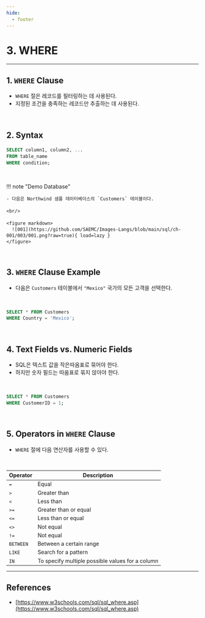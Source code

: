 ```yaml
---
hide:
  - footer
---
```


# 3. WHERE

---

## 1. `WHERE` Clause

- `WHERE` 절은 레코드를 필터링하는 데 사용된다.
- 지정된 조건을 충족하는 레코드만 추출하는 데 사용된다.

<br/>

## 2. Syntax

```sql
SELECT column1, column2, ...
FROM table_name
WHERE condition;
```

<br/>

!!! note "Demo Database"

    - 다음은 Northwind 샘플 데이터베이스의 `Customers` 테이블이다.

    <br/>

    <figure markdown>
      ![001](https://github.com/SAEMC/Images-Langs/blob/main/sql/ch-001/003/001.png?raw=true){ load=lazy }
    </figure>

<br/>

## 3. `WHERE` Clause Example

- 다음은 `Customers` 테이블에서 `"Mexico"` 국가의 모든 고객을 선택한다.

<br/>

```sql
SELECT * FROM Customers
WHERE Country = 'Mexico';
```

<br/>

## 4. Text Fields vs. Numeric Fields

- SQL은 텍스트 값을 작은따옴표로 묶어야 한다.
- 하지만 숫자 필드는 따옴표로 묶지 않아야 한다.

<br/>

```sql
SELECT * FROM Customers
WHERE CustomerID = 1;
```

<br/>

## 5. Operators in `WHERE` Clause

- `WHERE` 절에 다음 연산자를 사용할 수 있다.

<br/>

| Operator  | Description                                      |
| --------- | ------------------------------------------------ |
| `=`       | Equal                                            |
| `>`       | Greater than                                     |
| `<`       | Less than                                        |
| `>=`      | Greater than or equal                            |
| `<=`      | Less than or equal                               |
| `<>`      | Not equal                                        |
| `!=`      | Not equal                                        |
| `BETWEEN` | Between a certain range                          |
| `LIKE`    | Search for a pattern                             |
| `IN`      | To specify multiple possible values for a column |

---

## References

- [https://www.w3schools.com/sql/sql_where.asp](https://www.w3schools.com/sql/sql_where.asp)
